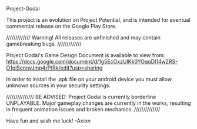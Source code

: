 Project-Godai

This project is an evolution on Project Potential, and is intended for eventual commercial release on the Google Play Store.

/////////////
Warning! All releases are unfinished and may contain gamebreaking bugs.
///////////// 

Project Godai's Game Design Document is available to view from: 
https://docs.google.com/document/d/1g5EcOxzUIKk0YOqqDI14wZRS-O1piSennyJmp4rPtRk/edit?usp=sharing

In order to install the .apk file on your android device you must allow unknown sources in your security settings.

///////////////
BE ADVISED: Project Godai is currently borderline UNPLAYABLE. Major gameplay changes are currently in the works, resulting in frequent animation issues and broken mechanics. 
//////////////

Have fun and wish me luck! -Axion





 
